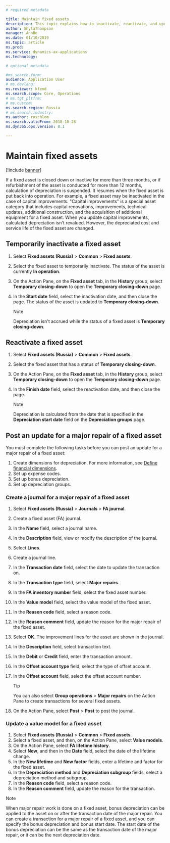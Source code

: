 ```yaml
---
# required metadata

title: Maintain fixed assets 
description: This topic explains how to inactivate, reactivate, and update a fixed asset in Microsoft Dynamics 365 Finance in Russia.
author: ShylaThompson
manager: AnnBe
ms.date: 01/10/2019
ms.topic: article
ms.prod: 
ms.service: dynamics-ax-applications
ms.technology: 

# optional metadata

#ms.search.form:  
audience: Application User
# ms.devlang: 
ms.reviewer: kfend
ms.search.scope: Core, Operations
# ms.tgt_pltfrm: 
# ms.custom: 
ms.search.region: Russia
# ms.search.industry: 
ms.author: roschlom
ms.search.validFrom: 2018-10-28
ms.dyn365.ops.version: 8.1

---
```


# Maintain fixed assets
[!include [banner](../includes/banner.md)]

If a fixed asset is closed down or inactive for more than three months, or if refurbishment of the asset is conducted for more than 12 months, calculation of depreciation is suspended. It resumes when the fixed asset is put back into operation.
For example, a fixed asset may be inactivated in the case of capital improvements.
"Capital improvements" is a special asset category that includes capital renovations, improvements, technical updates, additional construction, and the acquisition of additional equipment for a fixed asset. When you update capital improvements, calculated depreciation isn't revalued. However, the depreciated cost and service life of the fixed asset are changed.


## Temporarily inactivate a fixed asset

1. Select **Fixed assets (Russia)** \> **Common** \> **Fixed assets**.
2. Select the fixed asset to temporarily inactivate. The status of the asset is currently **In operation**.
3. On the Action Pane, on the **Fixed asset** tab, in the **History** group, select **Temporary closing-down** to open the **Temporary closing-down** page.
4. In the **Start date** field, select the inactivation date, and then close the page. The status of the asset is updated to **Temporary closing-down**.

    > [!NOTE]
    > Depreciation isn't accrued while the status of a fixed asset is **Temporary closing-down**.

## Reactivate a fixed asset

1. Select **Fixed assets (Russia)** \> **Common** \> **Fixed assets**.
2. Select the fixed asset that has a status of **Temporary closing-down**.
3. On the Action Pane, on the **Fixed asset** tab, in the **History** group, select **Temporary closing-down** to open the **Temporary closing-down** page.
4. In the **Finish date** field, select the reactivation date, and then close the page.

    > [!NOTE]
    > Depreciation is calculated from the date that is specified in the **Depreciation start date** field on the **Depreciation groups** page.

## Post an update for a major repair of a fixed asset

You must complete the following tasks before you can post an update for a major repair of a fixed asset:

1. Create dimensions for depreciation. For more information, see [Define financial dimensions](../general-ledger/tasks/define-financial-dimensions.md).
2. Set up expense codes. 
3. Set up bonus depreciation.
4. Set up depreciation groups.

### Create a journal for a major repair of a fixed asset

1. Select **Fixed assets (Russia)** \> **Journals** \> **FA journal**.
2. Create a fixed asset (FA) journal.
3. In the **Name** field, select a journal name.
4. In the **Description** field, view or modify the description of the journal.
5. Select **Lines**.
6. Create a journal line.
7. In the **Transaction date** field, select the date to update the transaction on.
8. In the **Transaction type** field, select **Major repairs**.
9. In the **FA inventory number** field, select the fixed asset number.
10. In the **Value model** field, select the value model of the fixed asset.
11. In the **Reason code** field, select a reason code.
12. In the **Reason comment** field, update the reason for the major repair of the fixed asset.
13. Select **OK**. The improvement lines for the asset are shown in the journal.
14. In the **Description** field, select transaction text.
15. In the **Debit** or **Credit** field, enter the transaction amount.
16. In the **Offset account type** field, select the type of offset account.
17. In the **Offset account** field, select the offset account number.

    > [!TIP]
    > You can also select **Group operations** \> **Major repairs** on the Action Pane to create transactions for several fixed assets.

18. On the Action Pane, select **Post** \> **Post** to post the journal.

### Update a value model for a fixed asset

1. Select **Fixed assets (Russia)** \> **Common** \> **Fixed assets**.
2. Select a fixed asset, and then, on the Action Pane, select **Value models**.
3. On the Action Pane, select **FA lifetime history**.
4. Select **New**, and then in the **Date** field, select the date of the lifetime change.
5. In the **New lifetime** and **New factor** fields, enter a lifetime and factor for the fixed asset.
6. In the **Depreciation method** and **Depreciation subgroup** fields, select a depreciation method and subgroup.
7. In the **Reason code** field, select a reason code.
8. In the **Reason comment** field, update the reason for the transaction.

> [!NOTE]
> When major repair work is done on a fixed asset, bonus depreciation can be applied to the asset on or after the transaction date of the major repair. You can create a transaction for a major repair of a fixed asset, and you can specify the bonus depreciation and bonus start date. The start date of the bonus depreciation can be the same as the transaction date of the major repair, or it can be the next depreciation date.
